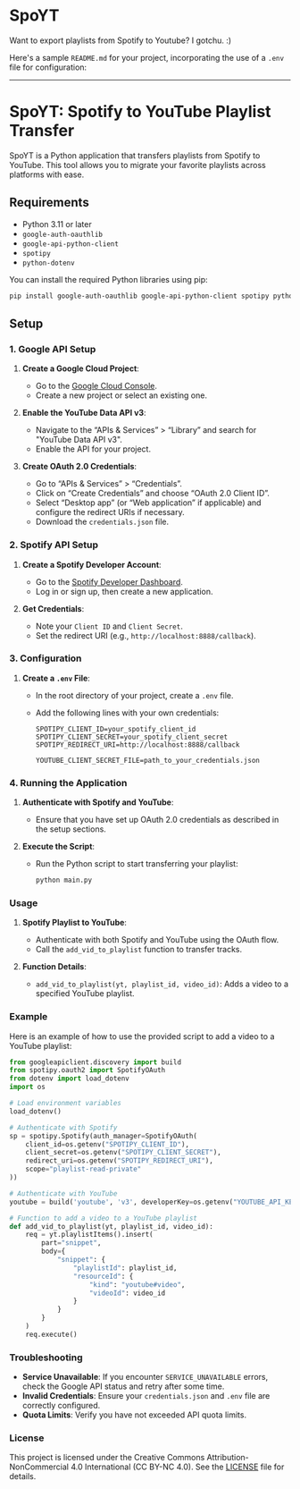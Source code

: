 # SpoYT
Want to export playlists from Spotify to Youtube? I gotchu. :)

Here's a sample `README.md` for your project, incorporating the use of a `.env` file for configuration:

---

# SpoYT: Spotify to YouTube Playlist Transfer

SpoYT is a Python application that transfers playlists from Spotify to YouTube. This tool allows you to migrate your favorite playlists across platforms with ease.

## Requirements

- Python 3.11 or later
- `google-auth-oauthlib`
- `google-api-python-client`
- `spotipy`
- `python-dotenv`

You can install the required Python libraries using pip:

```bash
pip install google-auth-oauthlib google-api-python-client spotipy python-dotenv
```

## Setup

### 1. Google API Setup

1. **Create a Google Cloud Project**:
   - Go to the [Google Cloud Console](https://console.cloud.google.com/).
   - Create a new project or select an existing one.

2. **Enable the YouTube Data API v3**:
   - Navigate to the “APIs & Services” > “Library” and search for "YouTube Data API v3".
   - Enable the API for your project.

3. **Create OAuth 2.0 Credentials**:
   - Go to “APIs & Services” > “Credentials”.
   - Click on “Create Credentials” and choose “OAuth 2.0 Client ID”.
   - Select “Desktop app” (or “Web application” if applicable) and configure the redirect URIs if necessary.
   - Download the `credentials.json` file.

### 2. Spotify API Setup

1. **Create a Spotify Developer Account**:
   - Go to the [Spotify Developer Dashboard](https://developer.spotify.com/dashboard/).
   - Log in or sign up, then create a new application.

2. **Get Credentials**:
   - Note your `Client ID` and `Client Secret`.
   - Set the redirect URI (e.g., `http://localhost:8888/callback`).

### 3. Configuration

1. **Create a `.env` File**:
   - In the root directory of your project, create a `.env` file.
   - Add the following lines with your own credentials:

     ```env
     SPOTIPY_CLIENT_ID=your_spotify_client_id
     SPOTIPY_CLIENT_SECRET=your_spotify_client_secret
     SPOTIPY_REDIRECT_URI=http://localhost:8888/callback

     YOUTUBE_CLIENT_SECRET_FILE=path_to_your_credentials.json
     ```

### 4. Running the Application

1. **Authenticate with Spotify and YouTube**:
   - Ensure that you have set up OAuth 2.0 credentials as described in the setup sections.

2. **Execute the Script**:
   - Run the Python script to start transferring your playlist:

     ```bash
     python main.py
     ```

### Usage

1. **Spotify Playlist to YouTube**:
   - Authenticate with both Spotify and YouTube using the OAuth flow.
   - Call the `add_vid_to_playlist` function to transfer tracks.

2. **Function Details**:
   - `add_vid_to_playlist(yt, playlist_id, video_id)`: Adds a video to a specified YouTube playlist.

### Example

Here is an example of how to use the provided script to add a video to a YouTube playlist:

```python
from googleapiclient.discovery import build
from spotipy.oauth2 import SpotifyOAuth
from dotenv import load_dotenv
import os

# Load environment variables
load_dotenv()

# Authenticate with Spotify
sp = spotipy.Spotify(auth_manager=SpotifyOAuth(
    client_id=os.getenv("SPOTIPY_CLIENT_ID"),
    client_secret=os.getenv("SPOTIPY_CLIENT_SECRET"),
    redirect_uri=os.getenv("SPOTIPY_REDIRECT_URI"),
    scope="playlist-read-private"
))

# Authenticate with YouTube
youtube = build('youtube', 'v3', developerKey=os.getenv("YOUTUBE_API_KEY"))

# Function to add a video to a YouTube playlist
def add_vid_to_playlist(yt, playlist_id, video_id):
    req = yt.playlistItems().insert(
        part="snippet",
        body={
            "snippet": {
                "playlistId": playlist_id,
                "resourceId": {
                    "kind": "youtube#video",
                    "videoId": video_id
                }
            }
        }
    )
    req.execute()
```

### Troubleshooting

- **Service Unavailable**: If you encounter `SERVICE_UNAVAILABLE` errors, check the Google API status and retry after some time.
- **Invalid Credentials**: Ensure your `credentials.json` and `.env` file are correctly configured.
- **Quota Limits**: Verify you have not exceeded API quota limits.

### License

This project is licensed under the Creative Commons Attribution-NonCommercial 4.0 International (CC BY-NC 4.0). See the [LICENSE](LICENSE) file for details.
